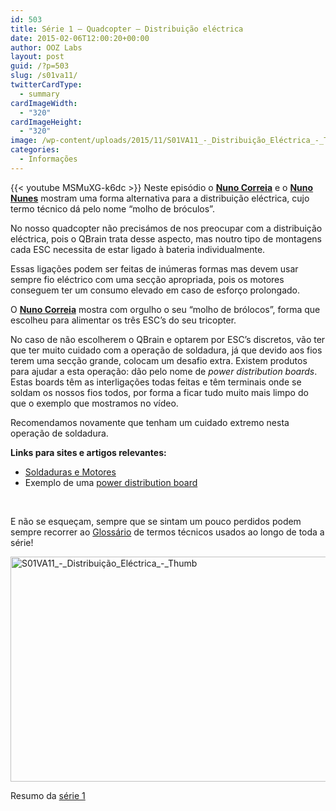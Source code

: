 ```yaml
---
id: 503
title: Série 1 – Quadcopter – Distribuição eléctrica
date: 2015-02-06T12:00:20+00:00
author: OOZ Labs
layout: post
guid: /?p=503
slug: /s01va11/
twitterCardType:
  - summary
cardImageWidth:
  - "320"
cardImageHeight:
  - "320"
image: /wp-content/uploads/2015/11/S01VA11_-_Distribuição_Eléctrica_-_Thumb.jpg
categories:
  - Informações
---
```

{{< youtube MSMuXG-k6dc >}}
Neste episódio o [**Nuno Correia**](/equipa/nuno-correia/ "Nuno Correia") e o [**Nuno Nunes**](/equipa/nuno-nunes/ "Nuno Nunes") mostram uma forma alternativa para a distribuição eléctrica, cujo termo técnico dá pelo nome &#8220;molho de bróculos&#8221;.

<p style="text-align: center;">
</p>

No nosso quadcopter não precisámos de nos preocupar com a distribuição eléctrica, pois o QBrain trata desse aspecto, mas noutro tipo de montagens cada ESC necessita de estar ligado à bateria individualmente.

Essas ligações podem ser feitas de inúmeras formas mas devem usar sempre fio eléctrico com uma secção apropriada, pois os motores conseguem ter um consumo elevado em caso de esforço prolongado.

O [**Nuno Correia**](/equipa/nuno-correia/ "Nuno Correia") mostra com orgulho o seu &#8220;molho de brólocos&#8221;, forma que escolheu para alimentar os três ESC&#8217;s do seu tricopter.

No caso de não escolherem o QBrain e optarem por ESC&#8217;s discretos, vão ter que ter muito cuidado com a operação de soldadura, já que devido aos fios terem uma secção grande, colocam um desafio extra. Existem produtos para ajudar a esta operação: dão pelo nome de _power distribution boards_. Estas boards têm as interligações todas feitas e têm terminais onde se soldam os nossos fios todos, por forma a ficar tudo muito mais limpo do que o exemplo que mostramos no vídeo.

Recomendamos novamente que tenham um cuidado extremo nesta operação de soldadura.

**Links para sites e artigos relevantes:**

  * <a title="Série 1 – Quadcopter – Soldaduras e Motores" href="/s01e03/" target="_blank">Soldaduras e Motores</a>
  * Exemplo de uma <a title="Hobby King Quadcopter Power Distribution Board" href="http://www.hobbyking.com/hobbyking/store/uh_viewitem.asp?idproduct=34528&aff=1325431" target="_blank">power distribution board</a>

&nbsp;

E não se esqueçam, sempre que se sintam um pouco perdidos podem sempre recorrer ao [Glossário](/s01-glossary/ "Glossário") de termos técnicos usados ao longo de toda a série!

[<img class="aligncenter size-large wp-image-258" src="/wp-content/uploads/2015/11/S01VA11_-_Distribuição_Eléctrica_-_Thumb-1024x576.jpg" alt="S01VA11_-_Distribuição_Eléctrica_-_Thumb" width="640" height="360" srcset="/wp-content/uploads/2015/11/S01VA11_-_Distribuição_Eléctrica_-_Thumb-1024x576.jpg 1024w, /wp-content/uploads/2015/11/S01VA11_-_Distribuição_Eléctrica_-_Thumb-300x169.jpg 300w, /wp-content/uploads/2015/11/S01VA11_-_Distribuição_Eléctrica_-_Thumb-267x150.jpg 267w, /wp-content/uploads/2015/11/S01VA11_-_Distribuição_Eléctrica_-_Thumb.jpg 1280w" sizes="(max-width: 640px) 100vw, 640px" />](/wp-content/uploads/2015/11/S01VA11_-_Distribuição_Eléctrica_-_Thumb.jpg)

Resumo da [série 1](/series/serie-1/ "Resumo da série 1")
